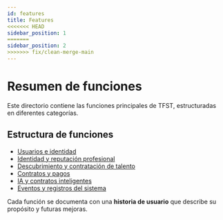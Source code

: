 ```yaml
---
id: features
title: Features
<<<<<<< HEAD
sidebar_position: 1
=======
sidebar_position: 2
>>>>>>> fix/clean-merge-main
---
```

# Resumen de funciones

Este directorio contiene las funciones principales de TFST, estructuradas en diferentes categorías.

## Estructura de funciones
- [Usuarios e identidad](users-identity.md)
- [Identidad y reputación profesional](professional-identity.md)
- [Descubrimiento y contratación de talento](talent-discovery.md)
- [Contratos y pagos](contracts-payments.md)
- [IA y contratos inteligentes](ai-smart-contracts.md)
- [Eventos y registros del sistema](system-events.md)

Cada función se documenta con una **historia de usuario** que describe su propósito y futuras mejoras.